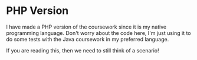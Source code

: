 PHP Version
===============

I have made a PHP version of the coursework since it is my native programming language. Don't worry about the code here, I'm just using it to do some tests with the Java coursework in my preferred language.

If you are reading this, then we need to still think of a scenario!
